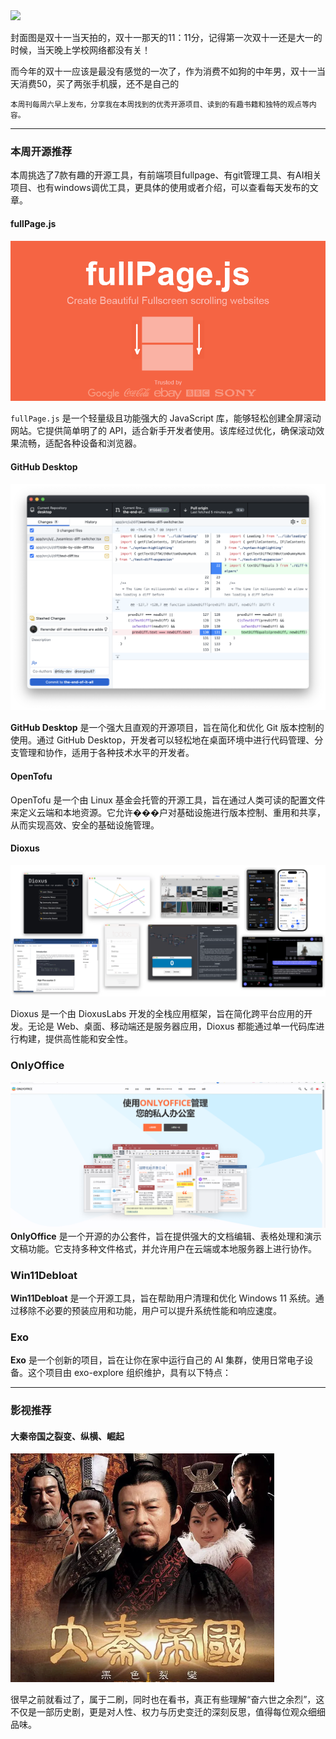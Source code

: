 <img src="/assets/05/05-01.png" width="400" />

封面图是双十一当天拍的，双十一那天的11：11分，记得第一次双十一还是大一的时候，当天晚上学校网络都没有关！

而今年的双十一应该是最没有感觉的一次了，作为消费不如狗的中年男，双十一当天消费50，买了两张手机膜，还不是自己的

<small>本周刊每周六早上发布，分享我在本周找到的优秀开源项目、读到的有趣书籍和独特的观点等内容。</small>

---

### 本周开源推荐

本周挑选了7款有趣的开源工具，有前端项目fullpage、有git管理工具、有AI相关项目、也有windows调优工具，更具体的使用或者介绍，可以查看每天发布的文章。

#### fullPage.js

![](../../../public/assets/05/image-3.png)

`fullPage.js` 是一个轻量级且功能强大的 JavaScript 库，能够轻松创建全屏滚动网站。它提供简单明了的 API，适合新手开发者使用。该库经过优化，确保滚动效果流畅，适配各种设备和浏览器。


#### GitHub Desktop
![](../../../public/assets/05/image-2.png)

**GitHub Desktop** 是一个强大且直观的开源项目，旨在简化和优化 Git 版本控制的使用。通过 GitHub Desktop，开发者可以轻松地在桌面环境中进行代码管理、分支管理和协作，适用于各种技术水平的开发者。


#### OpenTofu

OpenTofu 是一个由 Linux 基金会托管的开源工具，旨在通过人类可读的配置文件来定义云端和本地资源。它允许���户对基础设施进行版本控制、重用和共享，从而实现高效、安全的基础设施管理。


#### Dioxus

![](./../../../public/assets/05/image.png)

Dioxus 是一个由 DioxusLabs 开发的全栈应用框架，旨在简化跨平台应用的开发。无论是 Web、桌面、移动端还是服务器应用，Dioxus 都能通过单一代码库进行构建，提供高性能和安全性。

### OnlyOffice
![](../../../public/assets/05/image-1.png)
**OnlyOffice** 是一个开源的办公套件，旨在提供强大的文档编辑、表格处理和演示文稿功能。它支持多种文件格式，并允许用户在云端或本地服务器上进行协作。


### Win11Debloat

**Win11Debloat** 是一个开源工具，旨在帮助用户清理和优化 Windows 11 系统。通过移除不必要的预装应用和功能，用户可以提升系统性能和响应速度。

### Exo

**Exo** 是一个创新的项目，旨在让你在家中运行自己的 AI 集群，使用日常电子设备。这个项目由 exo-explore 组织维护，具有以下特点：

---

### 影视推荐

#### 大秦帝国之裂变、纵横、崛起

![](../../../public/assets/05/image-4.png)

很早之前就看过了，属于二刷，同时也在看书，真正有些理解“奋六世之余烈”，这不仅是一部历史剧，更是对人性、权力与历史变迁的深刻反思，值得每位观众细细品味。



